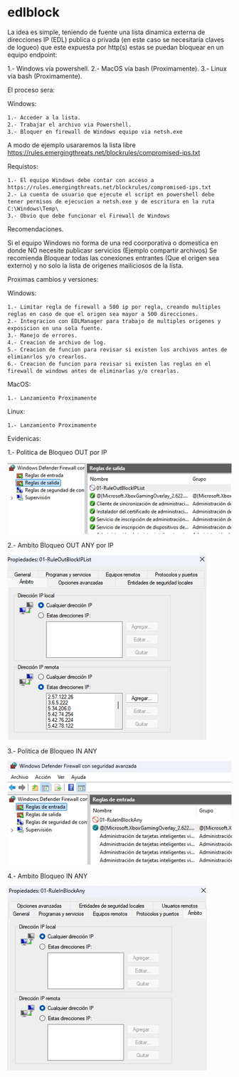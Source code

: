 # edlblock

La idea es simple, teniendo de fuente una lista dinamica externa de direcciones IP (EDL) 
publica o privada (en este caso se necesitaria claves de logueo) que este expuesta por http(s)
estas se puedan bloquear en un equipo endpoint:

1.- Windows vía powershell.
2.- MacOS vía bash (Proximamente).
3.- Linux vía bash (Proximamente).

El proceso sera:

Windows:

    1.- Acceder a la lista.
    2.- Trabajar el archivo via Powershell.
    3.- Bloquer en firewall de Windows equipo via netsh.exe

A modo de ejemplo usararemos la lista libre
https://rules.emergingthreats.net/blockrules/compromised-ips.txt

Requistos:

    1.- El equipo Windows debe contar con acceso a https://rules.emergingthreats.net/blockrules/compromised-ips.txt
    2.- La cuenta de usuario que ejecute el script en powershell debe tener permisos de ejecucion a netsh.exe y de escritura en la ruta C:\Windows\Temp\
    3.- Obvio que debe funcionar el Firewall de Windows 

Recomendaciones.

Si el equipo Windows no forma de una red coorporativa o domestica en donde NO necesite publicasr servicios (Ejemplo compartir archivos)
Se recomienda Bloquear todas las conexiones entrantes (Que el origen sea externo) y no solo la lista de origenes mailiciosos de la lista.

Proximas cambios y versiones:

Windows:

    1.- Limitar regla de firewall a 500 ip por regla, creando multiples reglas en caso de que el origen sea mayor a 500 direcciones.
    2.- Integracion con EDLManager para trabajo de multiples origenes y exposicion en una sola fuente.
    3.- Manejo de errores.
    4.- Creacion de archivo de log.
    5.- Creacion de funcion para revisar si existen los archivos antes de elimianrlos y/o crearlos.
    6.- Creacion de funcion para revisar si existen las reglas en el firewall de windows antes de eliminarlas y/o crearlas.

MacOS:

    1.- Lanzamiento Proximamente

Linux:

    1.- Lanzamiento Proximamente

Evidenicas:

1.- Politica de Bloqueo OUT por IP

![alt text](https://github.com/m4m00th/edlblock/blob/main/images/WinFW_Block_OUT_IP.png)


2.- Ambito Bloqueo OUT ANY por IP

![alt text](https://github.com/m4m00th/edlblock/blob/main/images/WinFW_Block_OUT_IP_ambito.png)


3.- Politica de Bloqueo IN ANY

![alt text](https://github.com/m4m00th/edlblock/blob/main/images/WinFW_Block_IN_all.png)


4.- Ambito Bloqueo IN ANY

![alt text](https://github.com/m4m00th/edlblock/blob/main/images/WinFW_Block_IN_all_ambito.png)

